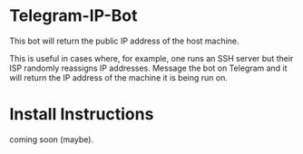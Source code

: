 # Telegram-IP-Bot
This bot will return the public IP address of the host machine.

This is useful in cases where, for example, one runs an SSH server but their ISP randomly reassigns IP addresses. Message the bot on Telegram and it will return the IP address of the machine it is being run on.

# Install Instructions
coming soon (maybe).
